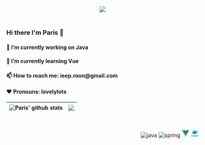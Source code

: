<!--![marionxue's github stats](https://github-readme-stats.vercel.app/api?username=Eilivi&theme=radical) -->

<!-- <a href="https://github.com/pulls?q=author%3AEilivi">
  <picture>
    <source media="(prefers-color-scheme: dark)" srcset="https://github-stats.liuli.lol/api?username=Eilivi&theme=react-dark&show_icons=true&include_all_commits=true&count_private=true">
    <img alt="Shows Paris' GitHub Stats." align="right" width="480px" src="https://github-stats.liuli.lol/api?username=Eilivi&theme=react-dark&show_icons=true&include_all_commits=true&count_private=true">
  </picture>
</a>

### Hi there I'm Paris 👋

- 🔭 I’m currently working on Java
- 🌱 I’m currently learning Vue
- 📫 How to reach me: ieep.roon@gmail.com
- ❤️ Pronouns: lovelylots

<p align="left">
<a><img height="20" alt="java" src="https://f005.backblazeb2.com/file/img-forWeb/uPic/java-2.png"></a>
<a><img height="20" alt="spring" src="https://f005.backblazeb2.com/file/img-forWeb/uPic/spring.png"></a>
<a><img height="20" alt="vue" src="https://raw.githubusercontent.com/github/explore/80688e429a7d4ef2fca1e82350fe8e3517d3494d/topics/vue/vue.png"></a> 
<a><img height="20" alt="docker" src="https://raw.githubusercontent.com/github/explore/80688e429a7d4ef2fca1e82350fe8e3517d3494d/topics/docker/docker.png"></a> 
</p> -->

<p align="center">
  <img src="https://f005.backblazeb2.com/file/img-forWeb/uPic/pikachu.gif" width="27px">
  <br><br />
  <samp>
    <h3>Hi there I'm Paris 👋</h3>
    <h4>🔭 I’m currently working on Java</h4>
    <h4>🌱 I’m currently learning Vue</h4>
    <h4>📫 How to reach me: ieep.roon@gmail.com</h4>
    <h4>❤️ Pronouns: lovelylots</h4>
  </samp>

| <a> <img align="center" src="https://github-readme-stats.vercel.app/api?username=Eilivi&show_icons=true&include_all_commits=true&theme=buefy&hide_border=true" alt="Paris' github stats" /> </a> | <a> <img align="center" src="https://github-readme-stats.vercel.app/api/top-langs/?username=Eilivi&layout=compact&theme=buefy&hide_border=true" /> </a> | 
| ------------- | ------------- |

</p>

<br />

<p align="right">
<!-- <a><img height="20" alt="javascript" src="https://raw.githubusercontent.com/github/explore/80688e429a7d4ef2fca1e82350fe8e3517d3494d/topics/javascript/javascript.png"></a>
<a><img height="20" alt="typescript" src="https://raw.githubusercontent.com/github/explore/80688e429a7d4ef2fca1e82350fe8e3517d3494d/topics/typescript/typescript.png"></a> -->
<!-- <a><img height="20" alt="react" src="https://raw.githubusercontent.com/github/explore/80688e429a7d4ef2fca1e82350fe8e3517d3494d/topics/react/react.png"></a>
<a><img height="20" alt="electron" src="https://raw.githubusercontent.com/github/explore/80688e429a7d4ef2fca1e82350fe8e3517d3494d/topics/electron/electron.png"></a> 
<a><img height="20" alt="php" src="https://raw.githubusercontent.com/github/explore/ccc16358ac4530c6a69b1b80c7223cd2744dea83/topics/php/php.png"></a> 
<a><img height="20" alt="nodejs" src="https://raw.githubusercontent.com/github/explore/80688e429a7d4ef2fca1e82350fe8e3517d3494d/topics/nodejs/nodejs.png"></a>  -->
<a><img height="20" alt="java" src="https://f005.backblazeb2.com/file/img-forWeb/uPic/java-2.png"></a>
<a><img height="20" alt="spring" src="https://f005.backblazeb2.com/file/img-forWeb/uPic/spring.png"></a>
<a><img height="20" alt="vue" src="https://raw.githubusercontent.com/github/explore/80688e429a7d4ef2fca1e82350fe8e3517d3494d/topics/vue/vue.png"></a> 
<a><img height="20" alt="docker" src="https://raw.githubusercontent.com/github/explore/80688e429a7d4ef2fca1e82350fe8e3517d3494d/topics/docker/docker.png"></a> 
</p>
